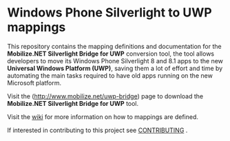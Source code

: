 #  Windows Phone Silverlight to UWP mappings

This repository contains the mapping definitions and documentation for the **Mobilize.NET Silverlight Bridge for UWP** conversion tool, the tool allows developers to move its Windows Phone Silverlight 8 and 8.1 apps to the new **Universal Windows Platform (UWP)**, saving them a lot of effort and time by automating the main tasks required to have old apps running on the new Microsoft platform.

Visit the (http://www.mobilize.net/uwp-bridge) page to download the **Mobilize.NET Silverlight Bridge for UWP** tool.

Visit the [wiki](https://github.com/MobilizeNet/WPSLToUWPMappings/wiki) for more information on how to mappings are defined.

If interested in contributing to this project see [CONTRIBUTING](CONTRIBUTING.md)  .

